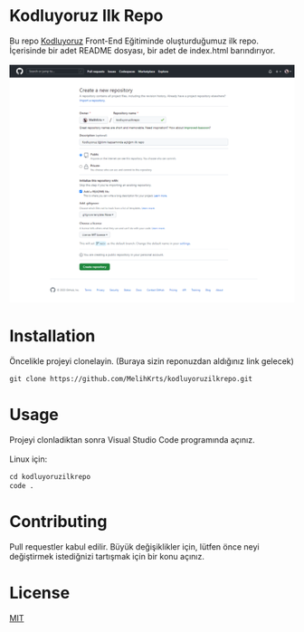 # Kodluyoruz Ilk Repo

Bu repo [Kodluyoruz](https://www.kodluyoruz.org) Front-End Eğitiminde oluşturduğumuz ilk repo. İçerisinde bir adet README dosyası, bir adet de index.html barındırıyor.<br><br>
![Repo Ekran Görüntüsü](https://github.com/MelihKrts/kodluyoruzilkrepo/blob/main/img/kodluyoruz-repo.png)


# Installation

Öncelikle projeyi clonelayin. (Buraya sizin reponuzdan aldığınız link gelecek)

```
git clone https://github.com/MelihKrts/kodluyoruzilkrepo.git
```


# Usage

Projeyi clonladiktan sonra Visual Studio Code programında açınız.<br><br>
Linux için:

```
cd kodluyoruzilkrepo
code .
```
# Contributing

Pull requestler kabul edilir. Büyük değişiklikler için, lütfen önce neyi değiştirmek istediğnizi tartışmak  için bir konu açınız.

# License

[MIT](https://choosealicense.com/licenses/mit/)


